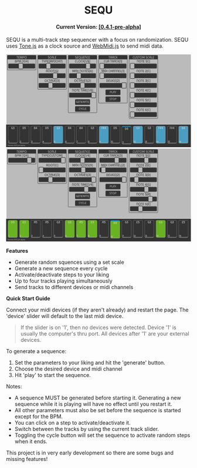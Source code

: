 <h1 align="center">SEQU</h1>
<h4 align="center">Current Version: <a href="https://ryan-pickert.github.io/sequ/">[0.4.1-pre-alpha]</a></h4>

SEQU is a multi-track step sequencer with a focus on randomization.
SEQU uses <a href="https://tonejs.github.io/">Tone.js</a> as a clock source and <a href="https://github.com/djipco/webmidi">WebMidi.js</a> to send midi data.

<img src="pic/screen1.png">
<img src="pic/screen2.png">

**Features**
* Generate random squences using a set scale
* Generate a new sequence every cycle
* Activate/deactivate steps to your liking
* Up to four tracks playing simultaneously
* Send tracks to different devices or midi channels

**Quick Start Guide**

Connect your midi devices (if they aren't already) and restart the page.
The 'device' slider will default to the last midi device. 
>If the slider is on '1', then no devices were detected.
>Device '1' is usually the computer's thru port. All devices after '1' are your external devices.

To generate a sequence:
1. Set the parameters to your liking and hit the 'generate' button.
2. Choose the desired device and midi channel
3. Hit 'play' to start the sequence.

Notes:
- A sequence MUST be generated before starting it. Generating a new sequence while it is playing will have no effect until you restart it.
- All other parameters must also be set before the sequence is started except for the BPM.
- You can click on a step to activate/deactivate it.
- Switch between the tracks by using the current track slider.
- Toggling the cycle button will set the sequence to activate random steps when it ends.

This project is in very early development so there are some bugs and missing features!